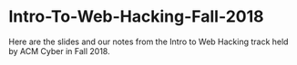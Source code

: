 # Intro-To-Web-Hacking-Fall-2018
Here are the slides and our notes from the Intro to Web Hacking track held by ACM Cyber in Fall 2018.
